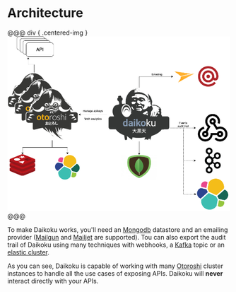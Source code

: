 # Architecture

@@@ div { .centered-img }
<img src="./img/daikoku-architecture.png" />
@@@

To make Daikoku works, you'll need an [Mongodb](https://www.mongodb.com/) datastore and an emailing provider ([Mailgun](https://www.mailgun.com/) and [Mailjet](https://www.mailjet.com/) are supported). Tou can also export the audit trail of Daikoku using many techniques with webhooks, a [Kafka](https://kafka.apache.org/) topic or an [elastic cluster](https://www.elastic.co/fr/products/elasticsearch).

As you can see, Daikoku is capable of working with many [Otoroshi](https://maif.github.io/otoroshi) cluster instances to handle all the use cases of exposing APIs. Daikoku will **never** interact directly with your APIs.
